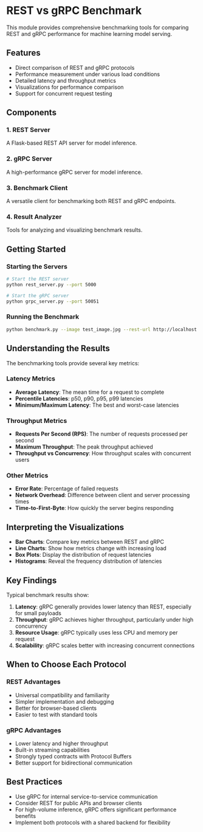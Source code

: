 ﻿<!-- Updated version for PR -->
# REST vs gRPC Benchmark

This module provides comprehensive benchmarking tools for comparing REST and gRPC performance for machine learning model serving.

## Features

- Direct comparison of REST and gRPC protocols
- Performance measurement under various load conditions
- Detailed latency and throughput metrics
- Visualizations for performance comparison
- Support for concurrent request testing

## Components

### 1. REST Server

A Flask-based REST API server for model inference.

### 2. gRPC Server

A high-performance gRPC server for model inference.

### 3. Benchmark Client

A versatile client for benchmarking both REST and gRPC endpoints.

### 4. Result Analyzer

Tools for analyzing and visualizing benchmark results.

## Getting Started

### Starting the Servers

```bash
# Start the REST server
python rest_server.py --port 5000

# Start the gRPC server
python grpc_server.py --port 50051
```

### Running the Benchmark

```bash
python benchmark.py --image test_image.jpg --rest-url http://localhost:5000 --grpc-server localhost:50051 --requests 1000 --concurrency 10 --output-json results.json --output-plot results.png
```

## Understanding the Results

The benchmarking tools provide several key metrics:

### Latency Metrics

- **Average Latency**: The mean time for a request to complete
- **Percentile Latencies**: p50, p90, p95, p99 latencies
- **Minimum/Maximum Latency**: The best and worst-case latencies

### Throughput Metrics

- **Requests Per Second (RPS)**: The number of requests processed per second
- **Maximum Throughput**: The peak throughput achieved
- **Throughput vs Concurrency**: How throughput scales with concurrent users

### Other Metrics

- **Error Rate**: Percentage of failed requests
- **Network Overhead**: Difference between client and server processing times
- **Time-to-First-Byte**: How quickly the server begins responding

## Interpreting the Visualizations

- **Bar Charts**: Compare key metrics between REST and gRPC
- **Line Charts**: Show how metrics change with increasing load
- **Box Plots**: Display the distribution of request latencies
- **Histograms**: Reveal the frequency distribution of latencies

## Key Findings

Typical benchmark results show:

1. **Latency**: gRPC generally provides lower latency than REST, especially for small payloads
2. **Throughput**: gRPC achieves higher throughput, particularly under high concurrency
3. **Resource Usage**: gRPC typically uses less CPU and memory per request
4. **Scalability**: gRPC scales better with increasing concurrent connections

## When to Choose Each Protocol

### REST Advantages

- Universal compatibility and familiarity
- Simpler implementation and debugging
- Better for browser-based clients
- Easier to test with standard tools

### gRPC Advantages

- Lower latency and higher throughput
- Built-in streaming capabilities
- Strongly typed contracts with Protocol Buffers
- Better support for bidirectional communication

## Best Practices

- Use gRPC for internal service-to-service communication
- Consider REST for public APIs and browser clients
- For high-volume inference, gRPC offers significant performance benefits
- Implement both protocols with a shared backend for flexibility

